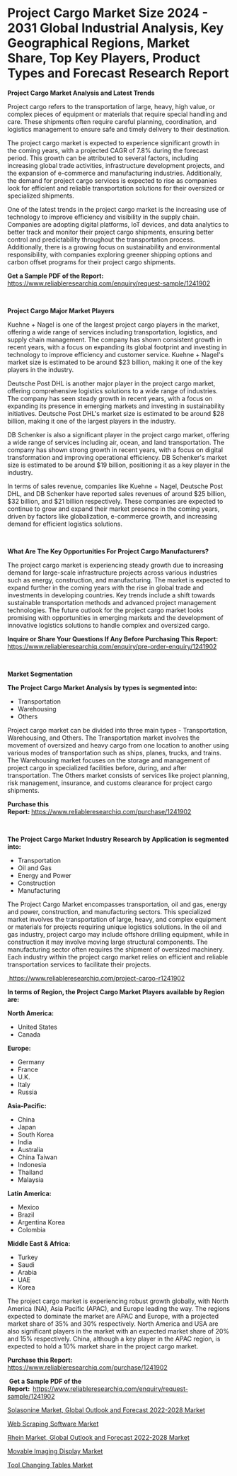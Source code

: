 <p><h1>Project Cargo Market Size 2024 - 2031 Global Industrial Analysis, Key Geographical Regions, Market Share, Top Key Players, Product Types and Forecast Research Report</h1></p><p><strong>Project Cargo Market Analysis and Latest Trends</strong></p>
<p><p>Project cargo refers to the transportation of large, heavy, high value, or complex pieces of equipment or materials that require special handling and care. These shipments often require careful planning, coordination, and logistics management to ensure safe and timely delivery to their destination.</p><p>The project cargo market is expected to experience significant growth in the coming years, with a projected CAGR of 7.8% during the forecast period. This growth can be attributed to several factors, including increasing global trade activities, infrastructure development projects, and the expansion of e-commerce and manufacturing industries. Additionally, the demand for project cargo services is expected to rise as companies look for efficient and reliable transportation solutions for their oversized or specialized shipments.</p><p>One of the latest trends in the project cargo market is the increasing use of technology to improve efficiency and visibility in the supply chain. Companies are adopting digital platforms, IoT devices, and data analytics to better track and monitor their project cargo shipments, ensuring better control and predictability throughout the transportation process. Additionally, there is a growing focus on sustainability and environmental responsibility, with companies exploring greener shipping options and carbon offset programs for their project cargo shipments.</p></p>
<p><strong>Get a Sample PDF of the Report:&nbsp;</strong> <a href="https://www.reliableresearchiq.com/enquiry/request-sample/1241902">https://www.reliableresearchiq.com/enquiry/request-sample/1241902</a></p>
<p>&nbsp;</p>
<p><strong>Project Cargo Major Market Players</strong></p>
<p><p>Kuehne + Nagel is one of the largest project cargo players in the market, offering a wide range of services including transportation, logistics, and supply chain management. The company has shown consistent growth in recent years, with a focus on expanding its global footprint and investing in technology to improve efficiency and customer service. Kuehne + Nagel's market size is estimated to be around $23 billion, making it one of the key players in the industry.</p><p>Deutsche Post DHL is another major player in the project cargo market, offering comprehensive logistics solutions to a wide range of industries. The company has seen steady growth in recent years, with a focus on expanding its presence in emerging markets and investing in sustainability initiatives. Deutsche Post DHL's market size is estimated to be around $28 billion, making it one of the largest players in the industry.</p><p>DB Schenker is also a significant player in the project cargo market, offering a wide range of services including air, ocean, and land transportation. The company has shown strong growth in recent years, with a focus on digital transformation and improving operational efficiency. DB Schenker's market size is estimated to be around $19 billion, positioning it as a key player in the industry.</p><p>In terms of sales revenue, companies like Kuehne + Nagel, Deutsche Post DHL, and DB Schenker have reported sales revenues of around $25 billion, $32 billion, and $21 billion respectively. These companies are expected to continue to grow and expand their market presence in the coming years, driven by factors like globalization, e-commerce growth, and increasing demand for efficient logistics solutions.</p></p>
<p>&nbsp;</p>
<p><strong>What Are The Key Opportunities For Project Cargo Manufacturers?</strong></p>
<p><p>The project cargo market is experiencing steady growth due to increasing demand for large-scale infrastructure projects across various industries such as energy, construction, and manufacturing. The market is expected to expand further in the coming years with the rise in global trade and investments in developing countries. Key trends include a shift towards sustainable transportation methods and advanced project management technologies. The future outlook for the project cargo market looks promising with opportunities in emerging markets and the development of innovative logistics solutions to handle complex and oversized cargo.</p></p>
<p><strong>Inquire or Share Your Questions If Any Before Purchasing This Report:</strong> <a href="https://www.reliableresearchiq.com/enquiry/pre-order-enquiry/1241902">https://www.reliableresearchiq.com/enquiry/pre-order-enquiry/1241902</a></p>
<p>&nbsp;</p>
<p><strong>Market Segmentation</strong></p>
<p><strong>The Project Cargo Market Analysis by types is segmented into:</strong></p>
<p><ul><li>Transportation</li><li>Warehousing</li><li>Others</li></ul></p>
<p><p>Project cargo market can be divided into three main types - Transportation, Warehousing, and Others. The Transportation market involves the movement of oversized and heavy cargo from one location to another using various modes of transportation such as ships, planes, trucks, and trains. The Warehousing market focuses on the storage and management of project cargo in specialized facilities before, during, and after transportation. The Others market consists of services like project planning, risk management, insurance, and customs clearance for project cargo shipments.</p></p>
<p><strong>Purchase this Report:&nbsp;</strong><a href="https://www.reliableresearchiq.com/purchase/1241902">https://www.reliableresearchiq.com/purchase/1241902</a></p>
<p>&nbsp;</p>
<p><strong>The Project Cargo Market Industry Research by Application is segmented into:</strong></p>
<p><ul><li>Transportation</li><li>Oil and Gas</li><li>Energy and Power</li><li>Construction</li><li>Manufacturing</li></ul></p>
<p><p>The Project Cargo Market encompasses transportation, oil and gas, energy and power, construction, and manufacturing sectors. This specialized market involves the transportation of large, heavy, and complex equipment or materials for projects requiring unique logistics solutions. In the oil and gas industry, project cargo may include offshore drilling equipment, while in construction it may involve moving large structural components. The manufacturing sector often requires the shipment of oversized machinery. Each industry within the project cargo market relies on efficient and reliable transportation services to facilitate their projects.</p></p>
<p><a href="https://www.reliableresearchiq.com/project-cargo-r1241902">&nbsp;https://www.reliableresearchiq.com/project-cargo-r1241902</a></p>
<p><strong>In terms of Region, the Project Cargo Market Players available by Region are:</strong></p>
<p>
    <p> <strong> North America: </strong>
        <ul>
            <li>United States</li>
            <li>Canada</li>
        </ul>
        </p> 
    <p> <strong> Europe: </strong>
        <ul>
            <li>Germany</li>
            <li>France</li>
            <li>U.K.</li>
            <li>Italy</li>
            <li>Russia</li>
        </ul>
        </p> 
    <p> <strong> Asia-Pacific: </strong>
        <ul>
            <li>China</li>
            <li>Japan</li>
            <li>South Korea</li>
            <li>India</li>
            <li>Australia</li>
            <li>China Taiwan</li>
            <li>Indonesia</li>
            <li>Thailand</li>
            <li>Malaysia</li>
        </ul>
        </p> 
    <p> <strong> Latin America: </strong>
        <ul>
            <li>Mexico</li>
            <li>Brazil</li>
            <li>Argentina Korea</li>
            <li>Colombia</li>
        </ul>
        </p> 
    <p> <strong> Middle East & Africa: </strong>
        <ul>
            <li>Turkey</li>
            <li>Saudi</li>
            <li>Arabia</li>
            <li>UAE</li>
            <li>Korea</li>
        </ul>
    </p>
    </p>
<p><p>The project cargo market is experiencing robust growth globally, with North America (NA), Asia Pacific (APAC), and Europe leading the way. The regions expected to dominate the market are APAC and Europe, with a projected market share of 35% and 30% respectively. North America and USA are also significant players in the market with an expected market share of 20% and 15% respectively. China, although a key player in the APAC region, is expected to hold a 10% market share in the project cargo market.</p></p>
<p><strong>Purchase this Report: </strong><a href="https://www.reliableresearchiq.com/purchase/1241902">https://www.reliableresearchiq.com/purchase/1241902</a></p>
<p>&nbsp;<strong>Get a Sample PDF of the Report:&nbsp;&nbsp;</strong><a href="https://www.reliableresearchiq.com/enquiry/request-sample/1241902">https://www.reliableresearchiq.com/enquiry/request-sample/1241902</a></p>
<p><strong></strong></p>
<p><p><a href="https://www.linkedin.com/pulse/insights-solasonine-market-global-outlook-forecast-2022-2028-08cee">Solasonine Market, Global Outlook and Forecast 2022-2028 Market</a></p><p><a href="https://github.com/lairestrong/Market-Research-Report-List-1/blob/main/web-scraping-software-market.md">Web Scraping Software Market</a></p><p><a href="https://www.linkedin.com/pulse/insights-rhein-market-global-outlook-forecast-2022-2028-uczme">Rhein Market, Global Outlook and Forecast 2022-2028 Market</a></p><p><a href="https://medium.com/@zandould67856/global-movable-imaging-display-market-opportunities-and-forecast-for-period-from-2024-to-2031-762edb17df63">Movable Imaging Display Market</a></p><p><a href="https://medium.com/@joanne.harris67856/deep-dive-into-the-tool-changing-tables-market-itstrends-market-segmentation-and-competitive-a5bf0dd8adf0">Tool Changing Tables Market</a></p></p>